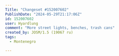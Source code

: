 ```yaml
---
Title: "Changeset #152007602"
PublishDate: "2024-05-29T21:17:06Z"
id: 152007602
user: Hyardlung
comment: "More street lights, benches, trash cans"
created_by: JOSM/1.5 (19067 ru)
tags:
  - Montenegro

---
```

